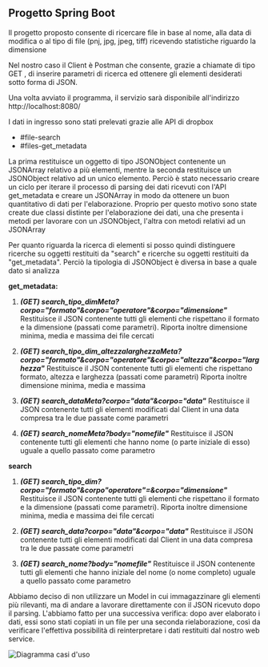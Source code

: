 
## Progetto Spring Boot 

Il progetto proposto consente di ricercare file in base al nome, alla data di modifica o al tipo di file (pnj, jpg, jpeg, tiff) ricevendo statistiche riguardo la dimensione 

Nel nostro caso il Client è Postman che consente, grazie a chiamate di tipo GET , di inserire parametri di ricerca ed ottenere gli elementi desiderati sotto forma di JSON.

Una volta avviato il programma, il servizio sarà disponibile all'indirizzo http://localhost:8080/

I dati in ingresso sono stati prelevati grazie alle API di dropbox 
 - #file-search
 - #files-get_metadata

La prima restituisce un oggetto di tipo JSONObject contenente un JSONArray relativo a più elementi, mentre la seconda restituisce un  JSONObject relativo ad un unico elemento.
Perciò è stato necessario creare un ciclo per iterare il processo di parsing dei dati ricevuti con l'API get_metadata e creare un JSONArray in modo da ottenere un buon quantitativo di dati per l'elaborazione. 
Proprio per questo motivo sono state create due classi distinte per l'elaborazione dei dati, una che presenta i metodi per lavorare con un JSONObject, l'altra con metodi relativi ad un JSONArray  


Per quanto riguarda la ricerca di elementi si posso quindi distinguere ricerche su oggetti restituiti da "search" e ricerche su oggetti restituiti da "get_metadata". 
Perciò la tipologia di JSONObject è diversa in base a quale dato si analizza 
 

**get_metadata:**

 1. ***(GET) search_tipo_dimMeta?corpo="formato"&corpo="operatore"&corpo="dimensione"***
Restituisce il JSON contenente tutti gli elementi che rispettano il formato e la dimensione (passati come parametri). Riporta inoltre dimensione minima, media e massima dei file cercati

 2. ***(GET) search_tipo_dim_altezzalarghezzaMeta?corpo="formato"&corpo="operatore"&corpo="altezza"&corpo="larghezza"***
Restituisce il JSON contenente tutti gli elementi che rispettano formato, altezza e larghezza (passati come parametri)  Riporta inoltre dimensione minima, media e massima



 3. ***(GET) search_dataMeta?corpo="data"&corpo="data"***
Restituisce il JSON contenente tutti gli elementi modificati dal Client in una data compresa tra le due passate come parametri
 
 5. ***(GET) search_nomeMeta?body="nomefile"***
Restituisce il JSON contenente tutti gli elementi che hanno nome (o parte iniziale di esso) uguale a quello passato come parametro



**search**

 

 1. ***(GET) search_tipo_dim?corpo="formato"&corpo"operatore"=&corpo="dimensione"***
Restituisce il JSON contenente tutti gli elementi che rispettano il formato e la dimensione (passati come parametri). Riporta inoltre dimensione minima, media e massima dei file cercati

 3. ***(GET) search_data?corpo="data"&corpo="data"***
Restituisce il JSON contenente tutti gli elementi modificati dal Client in una data compresa tra le due passate come parametri

 3. ***(GET) search_nome?body="nomefile"***
Restituisce il JSON contenente tutti gli elementi che hanno iniziale del nome (o nome completo) uguale a quello passato come parametro


Abbiamo deciso di non utilizzare un Model in cui immagazzinare gli elementi più rilevanti, ma di andare a lavorare direttamente con il JSON ricevuto dopo il parsing. 
L'abbiamo fatto per una successiva verifica: dopo aver elaborato i dati, essi sono stati copiati in un file per una seconda rielaborazione, così da verificare l'effettiva possibilità di reinterpretare i dati restituiti dal nostro web service. 

![Diagramma  casi d'uso](https://www.dropbox.com/h?preview=NewModel%20Use%20Case%20Diagram_0_0.jpg)
<!--stackedit_data:
eyJoaXN0b3J5IjpbLTQ3MDY3Mjk2NSwxNDUxMzM2NDk1LDE0NT
EzMzY0OTUsLTE2MTI0MTM1MDVdfQ==
-->